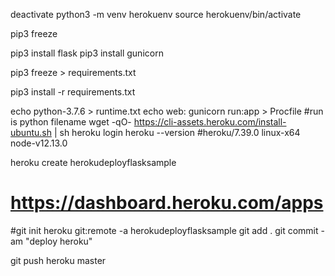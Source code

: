 

deactivate
python3 -m venv herokuenv
source herokuenv/bin/activate

pip3 freeze

pip3 install flask
pip3 install gunicorn

pip3 freeze > requirements.txt

pip3 install -r requirements.txt


echo python-3.7.6 > runtime.txt
echo web: gunicorn run:app > Procfile  #run is python filename
wget -qO- https://cli-assets.heroku.com/install-ubuntu.sh | sh
heroku login
heroku --version
#heroku/7.39.0 linux-x64 node-v12.13.0

heroku create herokudeployflasksample
# https://dashboard.heroku.com/apps

#git init
heroku git:remote -a herokudeployflasksample
git add .
git commit -am "deploy heroku"

git push heroku master